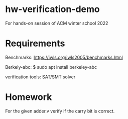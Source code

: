 # hw-verification-demo
For hands-on session of ACM winter school 2022 

# Requirements 
Benchmarks: https://iwls.org/iwls2005/benchmarks.html
 
Berkely-abc: $ sudo apt install berkeley-abc

verification tools: SAT/SMT solver 

# Homework 
For the given adder.v verify if the carry bit is correct.
